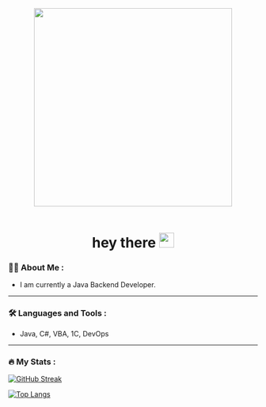 <div id="header" align="center">
  <img src="https://i.pinimg.com/originals/9c/8c/db/9c8cdbb2bd7b637edd5b3a767b74153a.gif" width="400"/>
  <p><img src="https://komarev.com/ghpvc/?username=Lallora&style=flat-square&color=blue" alt=""/></p>
  <h1>
    hey there
    <img src="https://media.giphy.com/media/hvRJCLFzcasrR4ia7z/giphy.gif" width="30px"/>
  </h1>
</div>

### :man_technologist: About Me :
* I am currently a Java Backend Developer.

---

### :hammer_and_wrench: Languages and Tools :
* Java, C#, VBA, 1С, DevOps

---

### :fire: My Stats :
[![GitHub Streak](http://github-readme-streak-stats.herokuapp.com?user=Lallora&theme=dark&background=000000)](https://git.io/streak-stats)

<!--[![GitHub Streak](http://github-readme-streak-stats.herokuapp.com?user=Lallora&date_format=M%20j%5B%2C%20Y%5D)](https://git.io/streak-stats)-->

[![Top Langs](https://github-readme-stats.vercel.app/api/top-langs/?username=Lallora&layout=compact&theme=vision-friendly-dark)](https://github.com/anuraghazra/github-readme-stats)
